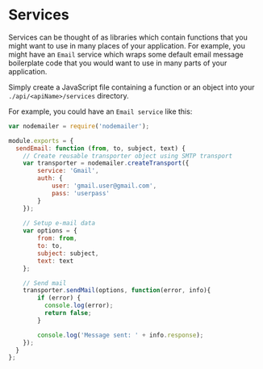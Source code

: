 # Services

Services can be thought of as libraries which contain functions that you might want to use
in many places of your application. For example, you might have an `Email` service which
wraps some default email message boilerplate code that you would want to use in many parts
of your application.

Simply create a JavaScript file containing a function or an object into your
`./api/<apiName>/services` directory.

For example, you could have an `Email service` like this:
```js
var nodemailer = require('nodemailer');

module.exports = {
  sendEmail: function (from, to, subject, text) {
    // Create reusable transporter object using SMTP transport 
    var transporter = nodemailer.createTransport({
        service: 'Gmail',
        auth: {
            user: 'gmail.user@gmail.com',
            pass: 'userpass'
        }
    });
    
    // Setup e-mail data
    var options = {
        from: from,
        to: to,
        subject: subject,
        text: text
    };

    // Send mail
    transporter.sendMail(options, function(error, info){
        if (error) {
          console.log(error);
          return false;
        }

        console.log('Message sent: ' + info.response);
    });
  }
};
```
